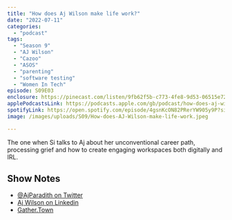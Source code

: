 ```yaml
---
title: "How does Aj Wilson make life work?"
date: "2022-07-11"
categories: 
  - "podcast"
tags: 
  - "Season 9"
  - "AJ Wilson"
  - "Cazoo"
  - "ASOS"
  - "parenting"
  - "software testing"
  - "Women In Tech"
episode: S09E03
enclosure: https://pinecast.com/listen/9fb62f5b-c773-4fe8-9d53-06515e7246ee.mp3
applePodcastsLink: https://podcasts.apple.com/gb/podcast/how-does-aj-wilson-make-life-work/id1490247567?i=1000587027945
spotifyLink: https://open.spotify.com/episode/4gsnKcON82PRerYW905y9P?si=Kl9XbM9iQtmT6IOPv7LV0w
image: /images/uploads/S09/How-does-AJ-Wilson-make-life-work.jpeg

---
```


The one when Si talks to Aj about her unconventional career path, processing grief and how to create engaging workspaces both digitally and IRL.

## Show Notes

- [@AjParadith on Twitter](http://twitter.com/@AjParadith)
- [Aj Wilson on Linkedin](https://www.linkedin.com/in/aj-wilson-b00b1e80)
- [Gather.Town](http://Gather.Town)
